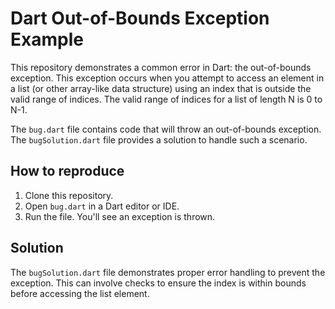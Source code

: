 # Dart Out-of-Bounds Exception Example

This repository demonstrates a common error in Dart: the out-of-bounds exception. This exception occurs when you attempt to access an element in a list (or other array-like data structure) using an index that is outside the valid range of indices.  The valid range of indices for a list of length N is 0 to N-1.

The `bug.dart` file contains code that will throw an out-of-bounds exception. The `bugSolution.dart` file provides a solution to handle such a scenario.

## How to reproduce

1. Clone this repository.
2. Open `bug.dart` in a Dart editor or IDE.
3. Run the file. You'll see an exception is thrown.

## Solution

The `bugSolution.dart` file demonstrates proper error handling to prevent the exception. This can involve checks to ensure the index is within bounds before accessing the list element.